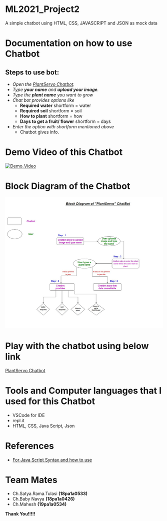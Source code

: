# ML2021_Project2
A simple chatbot using HTML, CSS, JAVASCRIPT and JSON as mock data

# Documentation on how to use Chatbot
## Steps to use bot:
- *Open the [PlantServo Chatbot](https://trickysecondhandfactor.tulasi533.repl.co).*
- *Type **your name** and **upload your image**.*
- *Type the **plant name** you want to grow*
- *Chat bot provides options like*
  - **Required water** shortform = water
  - **Required soil** shortform = soil
  - **How to plant** shortform = how
  - **Days to get a fruit/ flower** shortform = days
- *Enter the option with shortform mentioned above*
  - Chatbot gives info.
  
# Demo Video of this Chatbot
[![Demo_Video](https://img.youtube.com/vi/PRbsUTQsbME/0.jpg)](https://www.youtube.com/watch?v=PRbsUTQsbME)

# Block Diagram of the Chatbot
![](L7_chatbot_block_dig.jpg)

# Play with the chatbot using below link
[PlantServo Chatbot](https://trickysecondhandfactor.tulasi533.repl.co)

# Tools and Computer languages that I used for this Chatbot
- VSCode for IDE
- repl.it
- HTML, CSS, Java Script, Json

# References
- [For Java Script Syntax and how to use](https://www.w3schools.com/js/DEFAULT.asp)

# Team Mates 
- Ch.Satya.Rama.Tulasi **(18pa1a0533)**
- Ch.Baby Navya **(18pa1a0426)**
- Ch.Mahesh **(19pa1a0534)**

**Thank You!!!!!**
